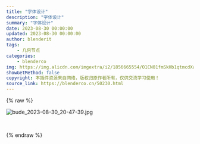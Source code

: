 ```yaml
---
title: "字体设计"
description: "字体设计"
summary: "字体设计"
date: 2023-08-30 00:00:00
updated: 2023-08-30 00:00:00
author: blenderit
tags: 
    - 几何节点
categories:
    - blenderco
img: https://img.alicdn.com/imgextra/i2/1856665554/O1CN01fmSkHb1qtmcdXakxj_!!1856665554.jpg
showGetMethod: false
copyright: 本插件资源来自网络，版权归原作者所有，仅供交流学习使用！
source_link: https://blenderco.cn/50230.html
---
```


{% raw %}
<p><img src="https://img.alicdn.com/imgextra/i2/1856665554/O1CN01fmSkHb1qtmcdXakxj_!!1856665554.jpg" alt="bude_2023-08-30_20-47-39.jpg"></p><p> </p>
<div style="display: none">blenderco</div>
{% endraw %}